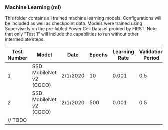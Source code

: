 ### Machine Learning (ml)

This folder contains all trained machine learning models. Configurations will be included as well as checkpoint data. Models were trained using Supervise.ly on the pre-labled Power Cell Dataset proided by FIRST.
Note that only "Test 1" will include the capabilities to run without other intermediate steps.

| Test Number | Model                   | Date     | Epochs | Learning Rate | Validation Period | Batch Size(Train) | Batch Size (Validation) |
|-------------|-------------------------|----------|--------|---------------|-------------------|-------------------|-------------------------|
| 1           | SSD MobileNet v2 (COCO) | 2/1/2020 | 10     | 0.001         | 0.5               | 4                 | 4                       |
| 2           | SSD MobileNet v2 (COCO) | 2/1/2020 | 500    | 0.001         | 0.5               | 4                 | 4                       |
| // TODO     |                         |          |        |               |                   |                   |                         |
